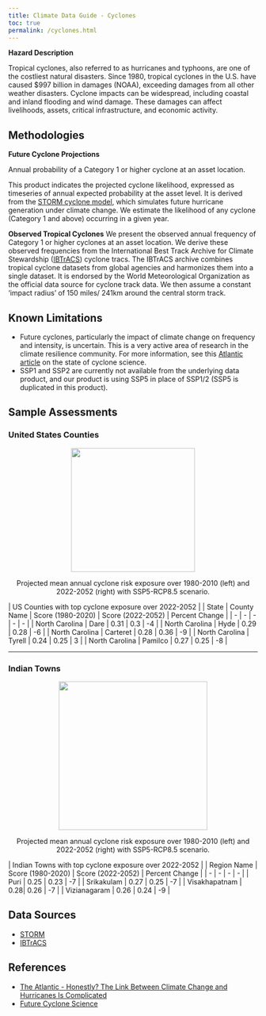 ```yaml
---
title: Climate Data Guide - Cyclones
toc: true
permalink: /cyclones.html
---
```


**Hazard Description**

Tropical cyclones, also referred to as hurricanes and typhoons, are one of the costliest natural disasters. Since 1980, tropical cyclones in the U.S. have caused $997 billion in damages (NOAA), exceeding damages from all other weather disasters. Cyclone impacts can be widespread, including coastal and inland flooding and wind damage. These damages can affect livelihoods, assets, critical infrastructure, and economic activity.

## Methodologies
**Future Cyclone Projections**

Annual probability of a Category 1 or higher cyclone at an asset location.

This product indicates the projected cyclone likelihood, expressed as timeseries of annual expected probability at the asset level. It is derived from the [STORM cyclone model](https://www.science.org/doi/10.1126/sciadv.abm8438), which simulates future hurricane generation under climate change. We estimate the likelihood of any cyclone (Category 1 and above) occurring in a given year.

**Observed Tropical Cyclones**
We present the observed annual frequency of Category 1 or higher cyclones at an asset location. We derive these observed frequencies from the International Best Track Archive for Climate Stewardship ([IBTrACS](https://www.ncei.noaa.gov/products/international-best-track-archive)) cyclone tracs. The IBTrACS archive combines tropical cyclone datasets from global agencies and harmonizes them into a single dataset. It is endorsed by the World Meteorological Organization as the official data source for cyclone track data. We then assume a constant ‘impact radius’ of 150 miles/ 241km around the central storm track.

## Known Limitations
- Future cyclones, particularly the impact of climate change on frequency and intensity, is uncertain. This is a very active area of research in the climate resilience community. For more information, see this [Atlantic article](https://www.theatlantic.com/science/archive/2022/09/climate-change-impact-hurricane-ian/671604/?utm_medium=email&_hsmi=2&_hsenc=p2ANqtz-90aWgEMe64CvrUI9IdvZw4nDF2AgK90jY4P-xHHeVouG1KBG-KSXRPTRb24d_9r3-3INFei7HCbHhKm3NffMPc_E9xDw3r5S-tHcPrg_8z2gmmo4U&utm_content=2&utm_source=hs_email) on the state of cyclone science. 
- SSP1 and SSP2 are currently not available from the underlying data product, and our product is using SSP5 in place of SSP1/2 (SSP5 is duplicated in this product).

## Sample Assessments
### United States Counties

<p align="center">
<img height="250" src="assets/images/dataguide/cyclones_usa_1980_2020_v_2022-2052.png">
</p>

<p align="center">
Projected mean annual cyclone risk exposure over 1980-2010 (left) and 2022-2052 (right) with SSP5-RCP8.5 scenario.
</p>

| US Counties with top cyclone exposure over 2022-2052 |
| State | County Name | Score (1980-2020) | Score (2022-2052) | Percent Change | 
| - | - | - | - | - |
| North Carolina | Dare | 0.31 | 0.3 | -4 |
| North Carolina | Hyde | 0.29 | 0.28 | -6 |
| North Carolina | Carteret | 0.28 | 0.36 | -9 |
| North Carolina | Tyrell | 0.24 | 0.25 | 3 |
| North Carolina | Pamilco | 0.27 | 0.25 | -8 |

<hr>

### Indian Towns

<p align="center">
<img height="300" src="assets/images/dataguide/cyclones_india_1980_2020_v_2022-2052.png">
</p>

<p align="center">
Projected mean annual cyclone risk exposure over 1980-2010 (left) and 2022-2052 (right) with SSP5-RCP8.5 scenario.
</p>

| Indian Towns with top cyclone exposure over 2022-2052 |
| Region Name | Score (1980-2020) | Score (2022-2052) | Percent Change | 
| - | - | - | - |
| Puri | 0.25 | 0.23 | -7 |
| Srikakulam | 0.27 | 0.25 | -7 |
| Visakhapatnam | 0.28| 0.26 | -7 |
| Vizianagaram | 0.26 | 0.24 | -9 |

## Data Sources
- [STORM](https://www.nature.com/articles/s41597-020-0381-2)
- [IBTrACS](https://www.ncei.noaa.gov/products/international-best-track-archive)

## References
- [The Atlantic -  Honestly? The Link Between Climate Change and Hurricanes Is Complicated](https://www.theatlantic.com/science/archive/2022/09/climate-change-impact-hurricane-ian/671604/?utm_medium=email&_hsmi=2&_hsenc=p2ANqtz-90aWgEMe64CvrUI9IdvZw4nDF2AgK90jY4P-xHHeVouG1KBG-KSXRPTRb24d_9r3-3INFei7HCbHhKm3NffMPc_E9xDw3r5S-tHcPrg_8z2gmmo4U&utm_content=2&utm_source=hs_email)
- [Future Cyclone Science](https://www.c2es.org/content/hurricanes-and-climate-change/?utm_medium=email&_hsmi=2&_hsenc=p2ANqtz-_NS-tc51pVP_ZsIZIdzAF746tfTIJ48PGKJ2JbNw4i5MqVZTn9XhhDZXlN83CYjA-eBMDLykl8YZW5CfyD1XPYDp2y2L5xCMTG7OUgoUVvOga6SKg&utm_content=2&utm_source=hs_email)
